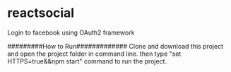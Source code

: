 # reactsocial
Login to facebook using OAuth2 framework

#########How to Run#############
Clone and download this project and open the project folder in command line. 
then type "set HTTPS=true&&npm start" command to run the project.
